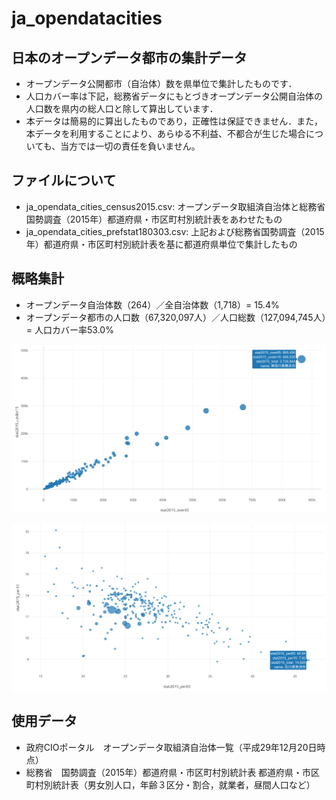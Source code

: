 # ja_opendatacities
## 日本のオープンデータ都市の集計データ
- オープンデータ公開都市（自治体）数を県単位で集計したものです．
- 人口カバー率は下記，総務省データにもとづきオープンデータ公開自治体の人口数を県内の総人口と除して算出しています．
- 本データは簡易的に算出したものであり，正確性は保証できません．また，本データを利用することにより、あらゆる不利益、不都合が生じた場合についても、当方では一切の責任を負いません。

## ファイルについて
- ja_opendata_cities_census2015.csv: オープンデータ取組済自治体と総務省国勢調査（2015年）都道府県・市区町村別統計表をあわせたもの
-  	ja_opendata_cities_prefstat180303.csv: 上記および総務省国勢調査（2015年）都道府県・市区町村別統計表を基に都道府県単位で集計したもの

## 概略集計
- オープンデータ自治体数（264）／全自治体数（1,718）= 15.4%
- オープンデータ都市の人口数（67,320,097人）／人口総数（127,094,745人）= 人口カバー率53.0%

![OpenDataCities_population](images/ODCities_pop.png "OpenDataCities_population")

![OpenDataCities_pop.rate](images/ODCities_rate.png "OpenDataCities_population_rate")


## 使用データ
- 政府CIOポータル　オープンデータ取組済自治体一覧（平成29年12月20日時点） 
- 総務省　国勢調査（2015年）都道府県・市区町村別統計表  都道府県・市区町村別統計表（男女別人口，年齢３区分・割合，就業者，昼間人口など） 
